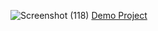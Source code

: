 ![Screenshot (118)](https://github.com/user-attachments/assets/83f7245e-5852-4f70-a04a-45331460ee9e)
[Demo Project](https://lightstore-one.vercel.app/)
